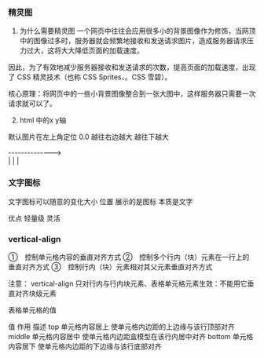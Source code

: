 
### 精灵图
1. 为什么需要精灵图
一个网页中往往会应用很多小的背景图像作为修饰，当网顶中的图像过多时，服务器就会频繁地接收和发送请求图片，造成服务器请求压力过大，这将大大降低页面的加载速度。

因此，为了有效地减少服务器接收和发送请求的次数，提高页面的加载速度，出现了 CSS 精灵技术（也称 CSS Sprites、。CSS 雪碧）。

核心原理：将网页中的一些小背景图像整合到一张大图中，这样服务器只需要一次请求就可以了。

2. html 中的x y轴

默认图片在左上角定位 0.0 
越往右边越大 越往下越大

-------------->  
|
|
|

### 文字图标
文字图标可以随意的变化大小 位置  展示的是图标 本质是文字

优点  轻量级 灵活







### vertical-align
①　控制单元格内容的垂直对齐方式
②　控制多个行内（块）元素在一行上的垂直对齐方式
③　控制行内（块）元素相对其父元素垂直对齐方式

注意： vertical-align 只对行内与行内块元素、表格单元格元素生效：不能用它垂直对齐块级元素

表格单元格的值

值   	作用	        描述
top	    单元格内容居上	使单元格内边距的上边缘与该行顶部对齐
middle	单元格内容居中	使单元格内边距盒模型在该行内居中对齐
bottom	单元格内容居下	使单元格内边距的下边缘与该行底部对齐